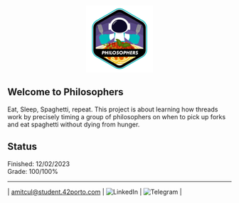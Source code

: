 <p align="center">
  <img src="https://github.com/mcombeau/mcombeau/blob/main/42_badges/philosopherse.png" />
</p>

## Welcome to Philosophers
 Eat, Sleep, Spaghetti, repeat. This project is about learning how threads work by precisely timing a group of philosophers on when to pick up forks and eat spaghetti without dying from hunger. 

## Status
Finished: 12/02/2023<br>
Grade: 100/100%



-----
| amitcul@student.42porto.com | ![LinkedIn](https://www.linkedin.com/in/alex-mitcul/) | ![Telegram](t.me/MitculAlex) |
